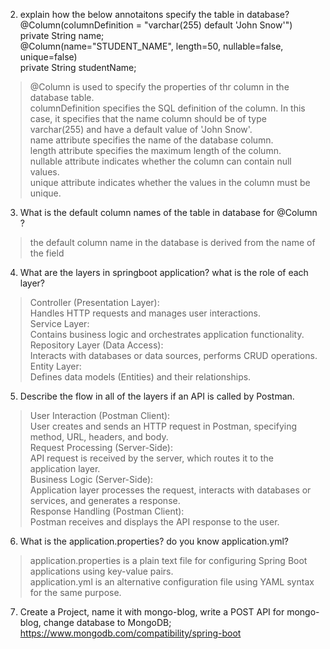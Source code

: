 2. explain how the below annotaitons specify the table in database?<br>
   @Column(columnDefinition = "varchar(255) default 'John Snow'")<br>
   private String name;<br>
   @Column(name="STUDENT_NAME", length=50, nullable=false, unique=false)<br>
   private String studentName;<br>
> @Column is used to specify the properties of thr column in the database table.<br>
> columnDefinition specifies the SQL definition of the column. In this case, it specifies that the name column should be of type varchar(255) and have a default value of 'John Snow'.<br>
> name attribute specifies the name of the database column. <br>
length attribute specifies the maximum length of the column.<br>
nullable attribute indicates whether the column can contain null values. <br>
unique attribute indicates whether the values in the column must be unique.<br>
3. What is the default column names of the table in database for @Column ?
> the default column name in the database is derived from the name of the field
4. What are the layers in springboot application? what is the role of each layer?
> Controller (Presentation Layer):<br>
Handles HTTP requests and manages user interactions.<br>
Service Layer:<br>
Contains business logic and orchestrates application functionality.<br>
Repository Layer (Data Access):<br>
Interacts with databases or data sources, performs CRUD operations.<br>
Entity Layer:<br>
Defines data models (Entities) and their relationships.<br>

5. Describe the flow in all of the layers if an API is called by Postman.
> User Interaction (Postman Client):<br>
User creates and sends an HTTP request in Postman, specifying method, URL, headers, and body.<br>
Request Processing (Server-Side):<br>
API request is received by the server, which routes it to the application layer.<br>
Business Logic (Server-Side):<br>
Application layer processes the request, interacts with databases or services, and generates a response.<br>
Response Handling (Postman Client):<br>
Postman receives and displays the API response to the user.<br>
>
6. What is the application.properties? do you know application.yml?
> application.properties is a plain text file for configuring Spring Boot applications using key-value pairs.
<br>application.yml is an alternative configuration file using YAML syntax for the same purpose.
7. Create a Project, name it with mongo-blog, write a POST API for mongo-blog, change database to
   MongoDB;
   https://www.mongodb.com/compatibility/spring-boot